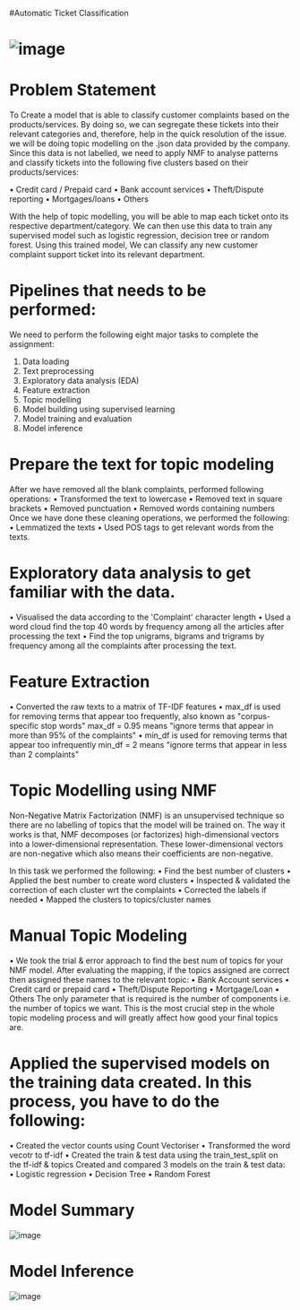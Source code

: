#Automatic Ticket Classification

# ![image](https://github.com/charliethomasct82/Automatic_ticket_classification/assets/93368865/22e3ad74-ed43-4449-a29e-6c360e9082a1)

# Problem Statement
To Create a model that is able to classify customer complaints based on the products/services. By doing so, we can segregate these tickets into their relevant categories and, therefore, help in the quick resolution of the issue.
we will be doing topic modelling on the .json data provided by the company. Since this data is not labelled, we need to apply NMF to analyse patterns and classify tickets into the following five clusters based on their products/services:

•	Credit card / Prepaid card
•	Bank account services
•	Theft/Dispute reporting
•	Mortgages/loans
•	Others 

With the help of topic modelling, you will be able to map each ticket onto its respective department/category. We can then use this data to train any supervised model such as logistic regression, decision tree or random forest. Using this trained model, We can classify any new customer complaint support ticket into its relevant department.

# Pipelines that needs to be performed:

We need to perform the following eight major tasks to complete the assignment:
1.	Data loading
2.	Text preprocessing
3.	Exploratory data analysis (EDA)
4.	Feature extraction
5.	Topic modelling 
6.	Model building using supervised learning
7.	Model training and evaluation
8.	Model inference

# Prepare the text for topic modeling

After we have removed all the blank complaints, performed following operations:
•	Transformed  the text to lowercase
•	Removed text in square brackets
•	Removed punctuation
•	Removed words containing numbers
Once we have done these cleaning operations, we performed the following:
•	Lemmatized the texts
•	Used POS tags to get relevant words from the texts.

# Exploratory data analysis to get familiar with the data.

•	Visualised the data according to the 'Complaint' character length
•	Used a word cloud find the top 40 words by frequency among all the articles after processing the text
•	Find the top unigrams, bigrams and trigrams by frequency among all the complaints after processing the text.

# Feature Extraction

•	Converted the raw texts to a matrix of TF-IDF features
•	max_df is used for removing terms that appear too frequently, also known as "corpus-specific stop words" max_df = 0.95 means "ignore terms that appear in more than 95% of the complaints"
•	min_df is used for removing terms that appear too infrequently min_df = 2 means "ignore terms that appear in less than 2 complaints"

# Topic Modelling using NMF

Non-Negative Matrix Factorization (NMF) is an unsupervised technique so there are no labelling of topics that the model will be trained on. The way it works is that, NMF decomposes (or factorizes) high-dimensional vectors into a lower-dimensional representation. These lower-dimensional vectors are non-negative which also means their coefficients are non-negative.

In this task we performed the following:
•	Find the best number of clusters
•	Applied the best number to create word clusters
•	Inspected & validated the correction of each cluster wrt the complaints
•	Corrected the labels if needed
•	Mapped the clusters to topics/cluster names

# Manual Topic Modeling

•	We took the trial & error approach to find the best num of topics for your NMF model.
After evaluating the mapping, if the topics assigned are correct then assigned these names to the relevant topic:
•	Bank Account services
•	Credit card or prepaid card
•	Theft/Dispute Reporting
•	Mortgage/Loan
•	Others
The only parameter that is required is the number of components i.e. the number of topics we want. This is the most crucial step in the whole topic modeling process and will greatly affect how good your final topics are.

#  Applied the supervised models on the training data created. In this process, you have to do the following:
•	Created the vector counts using Count Vectoriser
•	Transformed the word vecotr to tf-idf
•	Created the train & test data using the train_test_split on the tf-idf & topics
Created and compared 3 models on the train & test data:
•	Logistic regression
•	Decision Tree
•	Random Forest

# Model Summary
![image](https://github.com/charliethomasct82/Automatic_ticket_classification/assets/93368865/000c6734-45e3-4db4-8d2b-dce10056e085)

# Model Inference
![image](https://github.com/charliethomasct82/Automatic_ticket_classification/assets/93368865/966a15da-3065-4646-9d54-b4239f6d8654)

